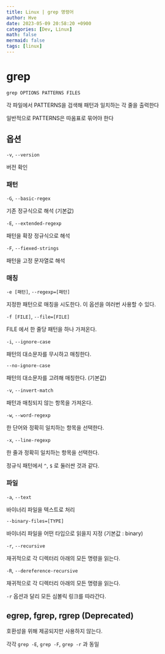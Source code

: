 ```yaml
---
title: Linux | grep 명령어
author: Hve
date: 2023-05-09 20:58:20 +0900
categories: [Dev, Linux]
math: false
mermaid: false
tags: [linux]
---
```


# grep

`grep OPTIONS PATTERNS FILES`

각 파일에서 PATTERNS을 검색해 패턴과 일치하는 각 줄을 출력한다

일반적으로 PATTERNS은 따옴표로 묶어야 한다

## 옵션

`-v`, `--version` 

버전 확인

### 패턴

`-G`, `--basic-regex`

기존 정규식으로 해석 (기본값)

`-E`, `--extended-regexp`

패턴을 확장 정규식으로 해석

`-F`, `--fiexed-strings`

패턴을 고정 문자열로 해석

### 매칭

`-e [패턴]`, `--regexp=[패턴]`

지정한 패턴으로 매칭을 시도한다. 이 옵션을 여러번 사용할 수 있다.

`-f [FILE]`, `--file=[FILE]`

FILE 에서 한 줄당 패턴을 하나 가져온다.

`-i`, `--ignore-case`

패턴의 대소문자를 무시하고 매칭한다.

`--no-ignore-case`

패턴의 대소문자를 고려해 매칭한다. (기본값)

`-v`, `--invert-match`

패턴과 매칭되지 않는 항목을 가져온다.

`-w`, `--word-regexp`

한 단어와 정확히 일치하는 항목을 선택한다.

`-x`, `--line-regexp`

한 줄과 정확히 일치하는 항목을 선택한다.

정규식 패턴에서 `^`, `$` 로 둘러싼 것과 같다.

### 파일

`-a`, `--text`

바이너리 파일을 텍스트로 처리

`--binary-files=[TYPE]`

바이너리 파일을 어떤 타입으로 읽을지 지정 (기본값 : binary)

`-r`, `--recursive`

재귀적으로 각 디렉터리 아래의 모든 명령을 읽는다.

`-R`, `--dereference-recursive`

재귀적으로 각 디렉터리 아래의 모든 명령을 읽는다.

`-r` 옵션과 달리 모든 심볼릭 링크를 따라간다.


## egrep, fgrep, rgrep (Deprecated)

호환성을 위해 제공되지만 사용하지 않는다.

각각 `grep -E`, `grep -F`, `grep -r` 과 동일